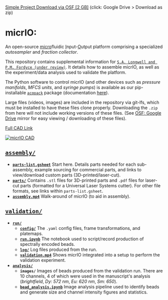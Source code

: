 [Simple Project Download via OSF \[2 GB\]](https://osf.io/86wf5/?view_only=c3bfd653adfa457480bd9e34eeaa98bf) (click: Google Drive > Download as zip)

# micrIO:
An open-source <ins>micro</ins>fluidic <ins>I</ins>nput-<ins>O</ins>utput platform comprising a specialized *autosampler* and *fraction collector*. 

This repository contains supplemental information for [`S.A. Longwell and P.M. Fordyce (under review)`](https://www.biorxiv.org/content/10.1101/655324v1). It details how to assemble micrIO, as well as the experiment/data analysis used to validate the platform. 

The Python software to control micrIO (and other devices such as *pressure manifolds*, *MFCS units*, and *syringe pumps*) is available as our pip-installable [`acqpack`](https://pypi.org/project/acqpack/) package (documentation [here](https://acqpack.readthedocs.io/en/latest/)).

Large files (videos, images) are included in the repository via git-lfs, which must be installed to have these files clone properly. Downloading the `.zip` from here will not include working versions of these files. (See [OSF: Google Drive](https://osf.io/86wf5/?view_only=c3bfd653adfa457480bd9e34eeaa98bf) mirror for easy viewing / downloading of these files).

[Full CAD Link](https://a360.co/2IcW9vt)

[![micrIO CAD](overview.gif)](https://a360.co/2IcW9vt)

## [`assembly/`](https://github.com/FordyceLab/micrio/tree/master/assembly)
- [**`parts-list.gsheet`**](https://docs.google.com/spreadsheets/d/17_JYHVy769XvpJGD3QiEPhoSL2Djqnr2_NVfNIwoY9A/edit?usp=sharing) Start here. Details parts needed for each sub-assembly, example sourcing for commercial parts, and links to view/download custom parts (3D-printed/laser-cut).
- [**`parts/`**](https://github.com/FordyceLab/micrio/tree/master/assembly/parts) Contains `.stl` files for 3D-printed parts and `.pdf` files for laser-cut parts (formatted for a Universal Laser Systems cutter). For other file formats, see links within `parts-list.gsheet`. 
- [**`assembly.mp4`**](https://osf.io/6a3vq/?view_only=c3bfd653adfa457480bd9e34eeaa98bf) Walk-around of micrIO (to aid in assembly).


## [`validation/`](https://github.com/FordyceLab/micrio/tree/master/validation)
- [**`run/`**](https://github.com/FordyceLab/micrio/tree/master/validation/run)
    + [**`config/`**](https://github.com/FordyceLab/micrio/tree/master/validation/run/config) The `.yaml` config files, frame transformations, and platemaps.
    + [**`run.ipynb`**](https://github.com/FordyceLab/micrio/blob/master/validation/run/run.ipynb) The notebook used to script/record production of spectrally encoded beads.
    + [**`log/`**](https://github.com/FordyceLab/micrio/tree/master/validation/run/log) Log files produced from the run. 
    + [**`validation.mp4`**](https://osf.io/ydbtc/?view_only=c3bfd653adfa457480bd9e34eeaa98bf) Shows micrIO integrated into a setup to perform the validation experiment.
- [**`analysis/`**](https://github.com/FordyceLab/micrio/tree/master/validation/analysis)
    + **`images/`** Images of beads produced from the validation run. There are 10 channels, 4 of which were used in the manuscript's analysis (*brightfield*, *Dy: 572 nm*, *Eu: 620 nm*, *Sm: 650*).
    + [**`bead_analysis.ipynb`**](https://github.com/FordyceLab/micrio/blob/master/validation/analysis/bead_analysis.ipynb) Image analysis pipeline used to identify beads and generate size and channel intensity figures and statistics.
    
